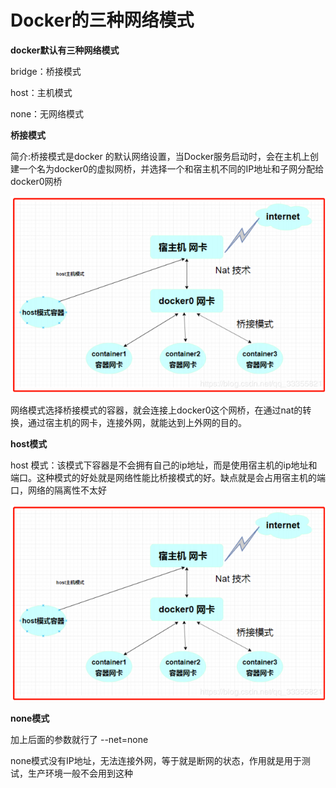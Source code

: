 # Docker的三种网络模式

**docker默认有三种网络模式**

bridge：桥接模式

host：主机模式

none：无网络模式

**桥接模式**

简介:桥接模式是docker 的默认网络设置，当Docker服务启动时，会在主机上创建一个名为docker0的虚拟网桥，并选择一个和宿主机不同的IP地址和子网分配给docker0网桥

![img](../images/clipboard.png)

网络模式选择桥接模式的容器，就会连接上docker0这个网桥，在通过nat的转换，通过宿主机的网卡，连接外网，就能达到上外网的目的。

**host模式**

host 模式：该模式下容器是不会拥有自己的ip地址，而是使用宿主机的ip地址和端口。这种模式的好处就是网络性能比桥接模式的好。缺点就是会占用宿主机的端口，网络的隔离性不太好

![img](../images/clipboard.png)

**none模式**

加上后面的参数就行了 --net=none

none模式没有IP地址，无法连接外网，等于就是断网的状态，作用就是用于测试，生产环境一般不会用到这种